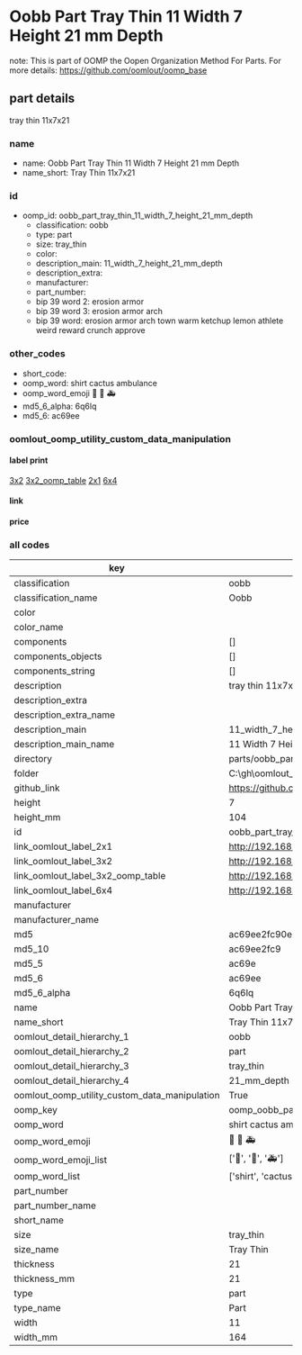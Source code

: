 # Oobb Part Tray Thin 11 Width 7 Height 21 mm Depth  

note: This is part of OOMP the Oopen Organization Method For Parts. For more details: https://github.com/oomlout/oomp_base

##  part details
  



tray thin 11x7x21



### name
* name: Oobb Part Tray Thin 11 Width 7 Height 21 mm Depth
* name_short: Tray Thin 11x7x21 
### id
* oomp_id: oobb_part_tray_thin_11_width_7_height_21_mm_depth
  * classification: oobb
  * type: part
  * size: tray_thin
  * color: 
  * description_main: 11_width_7_height_21_mm_depth
  * description_extra: 
  * manufacturer: 
  * part_number: 
  * bip 39 word 2: erosion armor
  * bip 39 word 3: erosion armor arch
  * bip 39 word: erosion armor arch town warm ketchup lemon athlete weird reward crunch approve

### other_codes
* short_code: 
* oomp_word: shirt cactus ambulance
* oomp_word_emoji :shirt: :cactus: :ambulance:
* md5_6_alpha: 6q6lq
* md5_6: ac69ee






### oomlout_oomp_utility_custom_data_manipulation
#### label print
[3x2](http://192.168.1.245:1112/?label=oomp%206q6lq)
[3x2_oomp_table](http://192.168.1.108:1112/?label=oomp%206q6lq)
[2x1](http://192.168.1.242:1112/?label=oomp%206q6lq)
[6x4](http://192.168.1.55:1112/?label=oomp%206q6lq)    

#### link

                              

#### price







### all codes 
| key | value |  
| --- | --- |  
| classification | oobb |  
| classification_name | Oobb |  
| color |  |  
| color_name |  |  
| components | [] |  
| components_objects | [] |  
| components_string | [] |  
| description | tray thin 11x7x21 |  
| description_extra |  |  
| description_extra_name |  |  
| description_main | 11_width_7_height_21_mm_depth |  
| description_main_name | 11 Width 7 Height 21 mm Depth |  
| directory | parts/oobb_part_tray_thin_11_width_7_height_21_mm_depth |  
| folder | C:\gh\oomlout_oobb_version_4_generated_parts\parts\oobb_part_tray_thin_11_width_7_height_21_mm_depth |  
| github_link | https://github.com/oomlout/oomlout_oomp_part_src/tree/main/parts/oobb_part_tray_thin_11_width_7_height_21_mm_depth |  
| height | 7 |  
| height_mm | 104 |  
| id | oobb_part_tray_thin_11_width_7_height_21_mm_depth |  
| link_oomlout_label_2x1 | http://192.168.1.242:1112/?label=oomp%206q6lq |  
| link_oomlout_label_3x2 | http://192.168.1.245:1112/?label=oomp%206q6lq |  
| link_oomlout_label_3x2_oomp_table | http://192.168.1.108:1112/?label=oomp%206q6lq |  
| link_oomlout_label_6x4 | http://192.168.1.55:1112/?label=oomp%206q6lq |  
| manufacturer |  |  
| manufacturer_name |  |  
| md5 | ac69ee2fc90e2ff9e7fb9e641602fa65 |  
| md5_10 | ac69ee2fc9 |  
| md5_5 | ac69e |  
| md5_6 | ac69ee |  
| md5_6_alpha | 6q6lq |  
| name | Oobb Part Tray Thin 11 Width 7 Height 21 mm Depth |  
| name_short | Tray Thin 11x7x21  |  
| oomlout_detail_hierarchy_1 | oobb |  
| oomlout_detail_hierarchy_2 | part |  
| oomlout_detail_hierarchy_3 | tray_thin |  
| oomlout_detail_hierarchy_4 | 21_mm_depth |  
| oomlout_oomp_utility_custom_data_manipulation | True |  
| oomp_key | oomp_oobb_part_tray_thin_11_width_7_height_21_mm_depth |  
| oomp_word | shirt cactus ambulance |  
| oomp_word_emoji | :shirt: :cactus: :ambulance: |  
| oomp_word_emoji_list | [':shirt:', ':cactus:', ':ambulance:'] |  
| oomp_word_list | ['shirt', 'cactus', 'ambulance'] |  
| part_number |  |  
| part_number_name |  |  
| short_name |  |  
| size | tray_thin |  
| size_name | Tray Thin |  
| thickness | 21 |  
| thickness_mm | 21 |  
| type | part |  
| type_name | Part |  
| width | 11 |  
| width_mm | 164 |  
